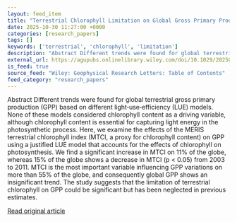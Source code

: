 ```yaml
---
layout: feed_item
title: "Terrestrial Chlorophyll Limitation on Global Gross Primary Production"
date: 2025-10-30 11:27:00 +0000
categories: [research_papers]
tags: []
keywords: ['terrestrial', 'chlorophyll', 'limitation']
description: "Abstract Different trends were found for global terrestrial gross primary production (GPP) based on different light‐use‐efficiency (LUE) models"
external_url: https://agupubs.onlinelibrary.wiley.com/doi/10.1029/2025GL118340?af=R
is_feed: true
source_feed: "Wiley: Geophysical Research Letters: Table of Contents"
feed_category: "research_papers"
---
```


Abstract Different trends were found for global terrestrial gross primary production (GPP) based on different light‐use‐efficiency (LUE) models. None of these models considered chlorophyll content as a driving variable, although chlorophyll content is essential for capturing light energy in the photosynthetic process. Here, we examine the effects of the MERIS terrestrial chlorophyll index (MTCI, a proxy for chlorophyll content) on GPP using a justified LUE model that accounts for the effects of chlorophyll on photosynthesis. We find a significant increase in MTCI on 11% of the globe, whereas 15% of the globe shows a decrease in MTCI (p < 0.05) from 2003 to 2011. MTCI is the most important variable influencing GPP variations on more than 55% of the globe, and consequently global GPP shows an insignificant trend. The study suggests that the limitation of terrestrial chlorophyll on GPP could be significant but has been neglected in previous estimates.

[Read original article](https://agupubs.onlinelibrary.wiley.com/doi/10.1029/2025GL118340?af=R)
